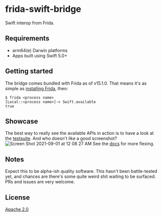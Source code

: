 # frida-swift-bridge

Swift interop from Frida.

## Requirements

- arm64(e) Darwin platforms
- Apps built using Swift 5.0+

## Getting started
The bridge comes bundled with Frida as of v15.1.0. That means it's as simple as [installing Frida](https://frida.re/docs/installation/), then:
```
$ frida <process name> 
[Local::<process name>]-> Swift.available
true
```

## Showcase
The best way to really see the available APIs in action is to have a look at the [testsuite](test/basics.c). And who doesn't like a good screenshot?
![Screen Shot 2021-09-01 at 12 08 27 AM](https://user-images.githubusercontent.com/48328712/131582122-5efb6ea0-304a-49b6-bcdc-d909fbbeadee.png)
See the [docs](docs/api.md) for more flexing.

## Notes
Expect this to be alpha-ish quality software. This hasn't been battle-tested yet, and chances are there's some quite weird shit waiting to be surfaced. PRs and issues are very welcome.

## License
[Apache 2.0](LICENSE.md)

